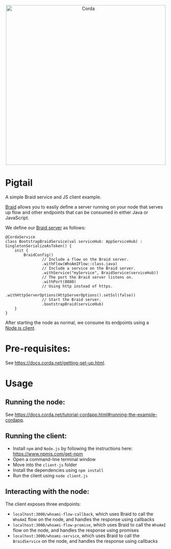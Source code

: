 <p align="center">
  <img src="https://www.corda.net/wp-content/uploads/2016/11/fg005_corda_b.png" alt="Corda" width="500">
</p>

# Pigtail

A simple Braid service and JS client example.

[Braid](https://gitlab.com/bluebank/braid) allows you to easily define a 
server running on your node that serves up flow and other endpoints that can 
be consumed in either Java or JavaScript. 

We define our 
[Braid server](https://github.com/joeldudleyr3/pigtail/blob/master/cordapp/src/main/kotlin/com/template/BootstrapBraidService.kt) 
as follows:

    @CordaService
    class BootstrapBraidService(val serviceHub: AppServiceHub) : SingletonSerializeAsToken() {
        init {
            BraidConfig()
                    // Include a flow on the Braid server.
                    .withFlow(WhoAmIFlow::class.java)
                    // Include a service on the Braid server.
                    .withService("myService", BraidService(serviceHub))
                    // The port the Braid server listens on.
                    .withPort(8080)
                    // Using http instead of https.
                    .withHttpServerOptions(HttpServerOptions().setSsl(false))
                    // Start the Braid server.
                    .bootstrapBraid(serviceHub)
        }
    }
    
After starting the node as normal, we consume its endpoints using a 
[Node.js client](https://github.com/joeldudleyr3/pigtail/blob/master/client-js/client.js).

# Pre-requisites:
  
See https://docs.corda.net/getting-set-up.html.

# Usage

## Running the node:

See https://docs.corda.net/tutorial-cordapp.html#running-the-example-cordapp.

## Running the client:

* Install `npm` and `Node.js` by following the instructions here: 
  https://www.npmjs.com/get-npm
* Open a command-line terminal window
* Move into the `client-js` folder
* Install the dependencies using `npm install`
* Run the client using `node client.js`

## Interacting with the node:

The client exposes three endpoints:

* `localhost:3000/whoami-flow-callback`, which uses Braid to call the `WhoAmI`
  flow on the node, and handles the response using callbacks
* `localhost:3000/whoami-flow-promise`, which uses Braid to call the `WhoAmI`
  flow on the node, and handles the response using promises
* `localhost:3000/whoami-service`, which uses Braid to call the `BraidService` 
  on the node, and handles the response using callbacks
